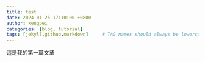 ```yaml
---
title: test
date: 2024-01-25 17:10:00 +0800
author: kengpei
categories: [blog, tutorial]
tags: [jekyll,github,markdown]     # TAG names should always be lowercase
---
```


這是我的第一篇文章